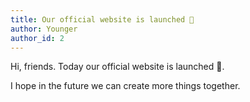 ```yaml
---
title: Our official website is launched 🎉
author: Younger
author_id: 2
---
```


Hi, friends. Today our official website is launched 🎉.

I hope in the future we can create more things together.

